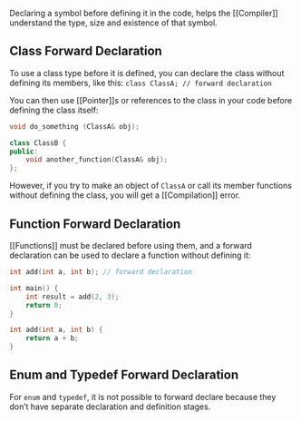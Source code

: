 Declaring a symbol before defining it in the code, helps the [[Compiler]] understand the type, size and existence of that symbol.

## Class Forward Declaration

To use a class type before it is defined, you can declare the class without defining its members, like this: `class ClassA; // forward declaration`

You can then use [[Pointer]]s or references to the class in your code before defining the class itself:

```cpp
void do_something (ClassA& obj);

class ClassB {
public:
    void another_function(ClassA& obj);
};
```

However, if you try to make an object of `ClassA` or call its member functions without defining the class, you will get a [[Compilation]] error.

## Function Forward Declaration

[[Functions]] must be declared before using them, and a forward declaration can be used to declare a function without defining it:

```cpp
int add(int a, int b); // forward declaration

int main() {
    int result = add(2, 3);
    return 0;
}

int add(int a, int b) {
    return a + b;
}
```

## Enum and Typedef Forward Declaration

For `enum` and `typedef`, it is not possible to forward declare because they don’t have separate declaration and definition stages.